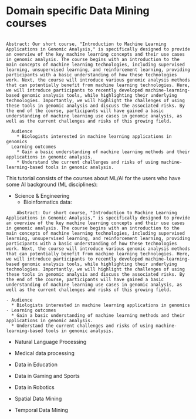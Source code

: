 # Domain specific Data Mining courses

```{Introduction to machine learning applications in genomic analysis}

Abstract: Our short course, "Introduction to Machine Learning Applications in Genomic Analysis," is specifically designed to provide an overview of the key machine learning concepts and their use cases in genomic analysis. The course begins with an introduction to the main concepts of machine learning technologies, including supervised learning, unsupervised learning, and reinforcement learning, providing participants with a basic understanding of how these technologies work. Next, the course will introduce various genomic analysis methods that can potentially benefit from machine learning technologies. Here, we will introduce participants to recently developed machine-learning-based genomic analysis tools, while highlighting their underlying technologies. Importantly, we will highlight the challenges of using these tools in genomic analysis and discuss the associated risks. By the end of the course, participants will have gained a basic understanding of machine learning use cases in genomic analysis, as well as the current challenges and risks of this growing field.
```
```{About the Course}
  Audience
    * Biologists interested in machine learning applications in genomics
  Learning outcomes
    * Gain a basic understanding of machine learning methods and their applications in genomic analysis.
    * Understand the current challenges and risks of using machine-learning-based tools in genomic analysis.
```


This tutorial consists of the courses about ML/AI for the users who have some AI background (ML disciplines):

- Science & Engineering
  - Bioinformatics data:
```{Introduction to machine learning applications in genomic analysis}
    Abstract: Our short course, "Introduction to Machine Learning Applications in Genomic Analysis," is specifically designed to provide an overview of the key machine learning concepts and their use cases in genomic analysis. The course begins with an introduction to the main concepts of machine learning technologies, including supervised learning, unsupervised learning, and reinforcement learning, providing participants with a basic understanding of how these technologies work. Next, the course will introduce various genomic analysis methods that can potentially benefit from machine learning technologies. Here, we will introduce participants to recently developed machine-learning-based genomic analysis tools, while highlighting their underlying technologies. Importantly, we will highlight the challenges of using these tools in genomic analysis and discuss the associated risks. By the end of the course, participants will have gained a basic understanding of machine learning use cases in genomic analysis, as well as the current challenges and risks of this growing field.
```
  ```{About the Course}
  - Audience
    * Biologists interested in machine learning applications in genomics
  - Learning outcomes
    * Gain a basic understanding of machine learning methods and their applications in genomic analysis.
    * Understand the current challenges and risks of using machine-learning-based tools in genomic analysis.
  ```

  - Natural Language Processing
  - Medical data processing
  - Data in Education
  - Data in Gaming and Sports
  - Data in Robotics



- Spatial Data Mining

- Temporal Data Mining
